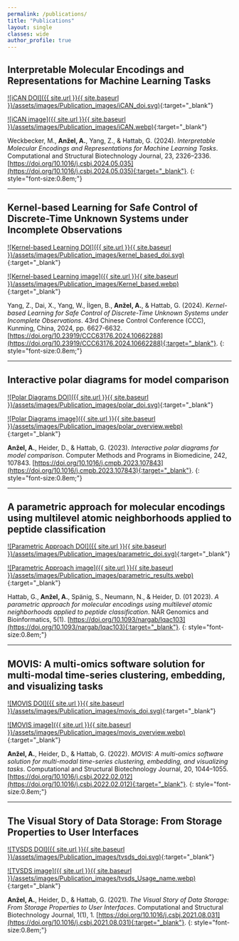 ```yaml
---
permalink: /publications/
title: "Publications"
layout: single
classes: wide
author_profile: true
---
```



## Interpretable Molecular Encodings and Representations for Machine Learning Tasks

[![iCAN DOI]({{ site.url }}{{ site.baseurl }}/assets/images/Publication_images/iCAN_doi.svg)](https://doi.org/10.1016/j.csbj.2024.05.035){:target="_blank"}

[![iCAN image]({{ site.url }}{{ site.baseurl }}/assets/images/Publication_images/iCAN.webp)](https://doi.org/10.1016/j.csbj.2024.05.035){:target="_blank"}


Weckbecker, M., **Anžel, A.**, Yang, Z., & Hattab, G. (2024). *Interpretable Molecular Encodings and Representations for Machine Learning Tasks*. Computational and Structural Biotechnology Journal, 23, 2326–2336. [https://doi.org/10.1016/j.csbj.2024.05.035](https://doi.org/10.1016/j.csbj.2024.05.035){:target="_blank"}.
{: style="font-size:0.8em;"}


---



## Kernel-based Learning for Safe Control of Discrete-Time Unknown Systems under Incomplete Observations

[![Kernel-based Learning DOI]({{ site.url }}{{ site.baseurl }}/assets/images/Publication_images/kernel_based_doi.svg)](https://doi.org/10.23919/CCC63176.2024.10662288){:target="_blank"}

[![Kernel-based Learning image]({{ site.url }}{{ site.baseurl }}/assets/images/Publication_images/Kernel_based.webp)](https://doi.org/10.23919/CCC63176.2024.10662288){:target="_blank"}

Yang, Z., Dai, X., Yang, W., İlgen, B., **Anžel, A.**, & Hattab, G. (2024). *Kernel-based Learning for Safe Control of Discrete-Time Unknown Systems under Incomplete Observations*. 43rd Chinese Control Conference (CCC), Kunming, China, 2024, pp. 6627-6632. [https://doi.org/10.23919/CCC63176.2024.10662288](https://doi.org/10.23919/CCC63176.2024.10662288){:target="_blank"}.
{: style="font-size:0.8em;"}


---


## Interactive polar diagrams for model comparison

[![Polar Diagrams DOI]({{ site.url }}{{ site.baseurl }}/assets/images/Publication_images/polar_doi.svg)](https://doi.org/10.1016/j.cmpb.2023.107843){:target="_blank"}

[![Polar Diagrams image]({{ site.url }}{{ site.baseurl }}/assets/images/Publication_images/polar_overview.webp)](https://doi.org/10.1016/j.cmpb.2023.107843){:target="_blank"}

**Anžel, A.**, Heider, D., & Hattab, G. (2023). *Interactive polar diagrams for model comparison*. Computer Methods and Programs in Biomedicine, 242, 107843. [https://doi.org/10.1016/j.cmpb.2023.107843](https://doi.org/10.1016/j.cmpb.2023.107843){:target="_blank"}.
{: style="font-size:0.8em;"}


---



## A parametric approach for molecular encodings using multilevel atomic neighborhoods applied to peptide classification

[![Parametric Approach DOI]({{ site.url }}{{ site.baseurl }}/assets/images/Publication_images/parametric_doi.svg)](https://doi.org/10.1093/nargab/lqac103){:target="_blank"}

[![Parametric Approach image]({{ site.url }}{{ site.baseurl }}/assets/images/Publication_images/parametric_results.webp)](https://doi.org/10.1093/nargab/lqac103){:target="_blank"}

Hattab, G., **Anžel, A.**, Spänig, S., Neumann, N., & Heider, D. (01 2023). *A parametric approach for molecular encodings using multilevel atomic neighborhoods applied to peptide classification*. NAR Genomics and Bioinformatics, 5(1). [https://doi.org/10.1093/nargab/lqac103](https://doi.org/10.1093/nargab/lqac103){:target="_blank"}.
{: style="font-size:0.8em;"}


---


## MOVIS: A multi-omics software solution for multi-modal time-series clustering, embedding, and visualizing tasks

[![MOVIS DOI]({{ site.url }}{{ site.baseurl }}/assets/images/Publication_images/movis_doi.svg)](https://doi.org/10.1016/j.csbj.2022.02.012){:target="_blank"}

[![MOVIS image]({{ site.url }}{{ site.baseurl }}/assets/images/Publication_images/movis_overview.webp)](https://doi.org/10.1016/j.csbj.2022.02.012){:target="_blank"}


**Anžel, A.**, Heider, D., & Hattab, G. (2022). *MOVIS: A multi-omics software solution for multi-modal time-series clustering, embedding, and visualizing tasks*. Computational and Structural Biotechnology Journal, 20, 1044–1055. [https://doi.org/10.1016/j.csbj.2022.02.012](https://doi.org/10.1016/j.csbj.2022.02.012){:target="_blank"}.
{: style="font-size:0.8em;"}

---


## The Visual Story of Data Storage: From Storage Properties to User Interfaces

[![TVSDS DOI]({{ site.url }}{{ site.baseurl }}/assets/images/Publication_images/tvsds_doi.svg)](https://doi.org/10.1016/j.csbj.2021.08.031){:target="_blank"}

[![TVSDS image]({{ site.url }}{{ site.baseurl }}/assets/images/Publication_images/tvsds_Usage_name.webp)](https://doi.org/10.1016/j.csbj.2021.08.031){:target="_blank"}


**Anžel, A.**, Heider, D., & Hattab, G. (2021). *The Visual Story of Data Storage: From Storage Properties to User Interfaces*. Computational and Structural Biotechnology Journal, 1(1), 1. [https://doi.org/10.1016/j.csbj.2021.08.031](https://doi.org/10.1016/j.csbj.2021.08.031){:target="_blank"}.
{: style="font-size:0.8em;"}


